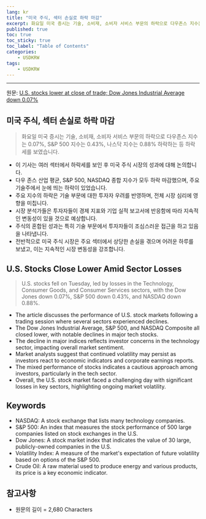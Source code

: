 ```yaml
---
lang: kr
title: "미국 주식, 섹터 손실로 하락 마감"
excerpt: 화요일 미국 증시는 기술, 소비재, 소비자 서비스 부문의 하락으로 다우존스 지수는 0.07%, S&P 500 지수는 0.43%, 나스닥 지수는 0.88% 하락하는 등 하락세를 보였습니다.
published: true
toc: true
toc_sticky: true
toc_label: "Table of Contents"
categories:
    - USDKRW
tags:
    - USDKRW
---
```


---

  원문: [U.S. stocks lower at close of trade; Dow Jones Industrial Average down 0.07%](https://www.investing.com/news/stock-market-news/us-stocks-lower-at-close-of-trade-dow-jones-industrial-average-down-007-3793024)

## 미국 주식, 섹터 손실로 하락 마감

> 화요일 미국 증시는 기술, 소비재, 소비자 서비스 부문의 하락으로 다우존스 지수는 0.07%, S&P 500 지수는 0.43%, 나스닥 지수는 0.88% 하락하는 등 하락세를 보였습니다.


- 이 기사는 여러 섹터에서 하락세를 보인 후 미국 주식 시장의 성과에 대해 논의합니다.
- 다우 존스 산업 평균, S&P 500, NASDAQ 종합 지수가 모두 하락 마감했으며, 주요 기술주에서 눈에 띄는 하락이 있었습니다.
- 주요 지수의 하락은 기술 부문에 대한 투자자 우려를 반영하며, 전체 시장 심리에 영향을 미칩니다.
- 시장 분석가들은 투자자들이 경제 지표와 기업 실적 보고서에 반응함에 따라 지속적인 변동성이 있을 것으로 예상합니다.
- 주식의 혼합된 성과는 특히 기술 부문에서 투자자들이 조심스러운 접근을 하고 있음을 나타냅니다.
- 전반적으로 미국 주식 시장은 주요 섹터에서 상당한 손실을 겪으며 어려운 하루를 보냈고, 이는 지속적인 시장 변동성을 강조합니다.

## U.S. Stocks Close Lower Amid Sector Losses

> U.S. stocks fell on Tuesday, led by losses in the Technology, Consumer Goods, and Consumer Services sectors, with the Dow Jones down 0.07%, S&P 500 down 0.43%, and NASDAQ down 0.88%.


- The article discusses the performance of U.S. stock markets following a trading session where several sectors experienced declines.
- The Dow Jones Industrial Average, S&P 500, and NASDAQ Composite all closed lower, with notable declines in major tech stocks.
- The decline in major indices reflects investor concerns in the technology sector, impacting overall market sentiment.
- Market analysts suggest that continued volatility may persist as investors react to economic indicators and corporate earnings reports.
- The mixed performance of stocks indicates a cautious approach among investors, particularly in the tech sector.
- Overall, the U.S. stock market faced a challenging day with significant losses in key sectors, highlighting ongoing market volatility.

## Keywords

- NASDAQ: A stock exchange that lists many technology companies.
- S&P 500: An index that measures the stock performance of 500 large companies listed on stock exchanges in the U.S.
- Dow Jones: A stock market index that indicates the value of 30 large, publicly-owned companies in the U.S.
- Volatility Index: A measure of the market's expectation of future volatility based on options of the S&P 500.
- Crude Oil: A raw material used to produce energy and various products, its price is a key economic indicator.

## 참고사항

- 원문의 길이 = 2,680 Characters

